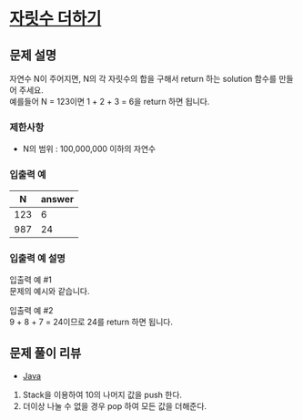 # [자릿수 더하기](https://programmers.co.kr/learn/courses/30/lessons/12931)

## 문제 설명
자연수 N이 주어지면, N의 각 자릿수의 합을 구해서 return 하는 solution 함수를 만들어 주세요.  
예를들어 N = 123이면 1 + 2 + 3 = 6을 return 하면 됩니다.

### 제한사항
- N의 범위 : 100,000,000 이하의 자연수

### 입출력 예
|N|answer|
|---|---|
|123|6|
|987|24|

### 입출력 예 설명
입출력 예 #1  
문제의 예시와 같습니다.

입출력 예 #2  
9 + 8 + 7 = 24이므로 24를 return 하면 됩니다.

## 문제 풀이 리뷰
- [Java](./Solution.java)
1. Stack을 이용하여 10의 나머지 값을 push 한다.
2. 더이상 나눌 수 없을 경우 pop 하여 모든 값을 더해준다.